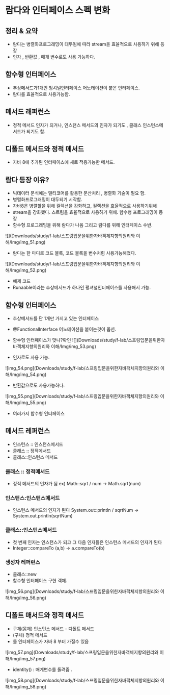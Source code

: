 # 람다와 인터페이스 스펙 변화


## 정리 & 요약

 + 람다는 병렬화프로그래밍이 대두됨에 따라 stream을 효율적으로 사용하기 위해 등장
 + 인자 , 반환값 , 매개 변수로도 사용 가능하다. 

## 함수형 인터페이스

 + 추상메서드가1개인 펑셔널인터페이스 어노테이션이 붙은 인터페이스.
 + 람다를 효율적으로 사용가능함.


## 메서드 래퍼런스

 + 정적 메서드 인자가 되거나, 인스턴스 메서드의 인자가 되기도 , 클래스 인스턴스메서드가 되기도 함.


## 디폴드 메서드와 정적 메서드

  + 자바 8에 추가된 인터페이스에 새로 적용가능한 메서드.



## 람다 등장 이유?

 + 빅데이터 분석에는 멀티코어를 활용한 분산처리 , 병렬화 기술이 필요 함.
 + 병렬화프로그래밍이 대두되기 시작함.
 + 자바8은 병렬할을 위해 컬렉션을 강화하고, 컬렉션을 효율적으로 사용하기위해
 + stream을 강화했다. 스트림을 효율적으로 사용하기 위해. 함수형 프로그래밍이 등장
 + 함수형 프로그래밍을 위해 람다가 나옴 그리고 람다를 위해 인터페이스 수반.

![](Downloads/study/f-lab/스프링입문을위한자바객체지향의원리와 이해/Img/img_51.png)

 + 람다는 한 마디로 코드 블록, 코드 블록을 변수처럼 사용가능해졌다.

![](Downloads/study/f-lab/스프링입문을위한자바객체지향의원리와 이해/Img/img_52.png)

 + 예제 코드
 + Runaable이라는 추상메서드가 하나인 펑셔널인터페이스를 사용해서 가능.




## 함수형 인터페이스

 + 추상메서드를 단 1개만 가지고 있는 인터페이스
 + @FunctionalInterface 어노테이션을 붙이는것이 옵션.
 + 함수형 인터페이스가 맞나?확인
![](Downloads/study/f-lab/스프링입문을위한자바객체지향의원리와 이해/Img/img_53.png)
 
 + 인자로도 사용 가능.


![img_54.png](Downloads/study/f-lab/스프링입문을위한자바객체지향의원리와 이해/Img/img_54.png)

 + 반환값으로도 사용가능하다.

![img_55.png](Downloads/study/f-lab/스프링입문을위한자바객체지향의원리와 이해/Img/img_55.png)

 + 여러가지 함수형 인터페이스 



## 메서드 레퍼런스

 + 인스턴스 :: 인스턴스메서드
 + 클래스 :: 정적메서드
 + 클래스::인스턴스 메서드


### 클래스 :: 정적메서드

 + 정적 메서드의 인자가 됨  ex) Math::sqrt / num -> Math.sqrt(num)


### 인스턴스:인스턴스메서드 

 + 인스턴스 메서드의 인자가 된다 System.out::println / sqrtNum -> System.out.println(sqrtNum)

### 클래스::인스턴스메서드 

 + 첫 번째 인자는 인스턴스가 되고 그 다음 인자들은 인스턴스 메서드의 인자가 된다
 + Integer::compareTo (a,b) -> a.compareTo(b)


### 생성자 레퍼런스

 + 클래스::new
 + 함수형 인터페이스 구현 객체.

![img_56.png](Downloads/study/f-lab/스프링입문을위한자바객체지향의원리와 이해/Img/img_56.png)


## 디폴트 매서드와 정적 메서드 

 + 구체(몸체) 인스턴스 메서드 - 디폴트 메서드
 + (구체) 정적 메서드
 + 를 인터페이스가 자바 8 부터 가질수 있음


![img_57.png](Downloads/study/f-lab/스프링입문을위한자바객체지향의원리와 이해/Img/img_57.png)


 + identity()  : 매게변수를 돌려줌 .


![img_58.png](Downloads/study/f-lab/스프링입문을위한자바객체지향의원리와 이해/Img/img_58.png)